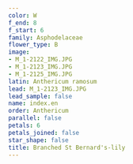 ```yaml
---
color: W
f_end: 8
f_start: 6
family: Asphodelaceae
flower_type: B
image:
- M_1-2122_IMG.JPG
- M_1-2123_IMG.JPG
- M_1-2125_IMG.JPG
latin: Anthericum ramosum
lead: M_1-2123_IMG.JPG
lead_sample: false
name: index.en
order: Anthericum
parallel: false
petals: 6
petals_joined: false
star_shape: false
title: Branched St Bernard's-lily
---
```

